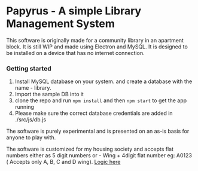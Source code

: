 # Papyrus - A simple Library Management System

This software is originally made for a community library in an apartment block. It is still WIP and made using Electron and MySQL. It is designed to be installed on a device that has no internet connection.

### Getting started

1. Install MySQL database on your system. and create a database with the name - library.
2. Import the sample DB into it
3. clone the repo and run `npm install` and then `npm start` to get the app running
4. Please make sure the correct database credentials are added in ./src/js/db.js

The software is purely experimental and is presented on an as-is basis for anyone to play with.

The software is customized for my housing society and accepts flat numbers either as 5 digit numbers or - Wing + 4digit flat number eg: A0123 ( Accepts only A, B, C and D wing). [Logic here](https://github.com/nagrampai/papyrus/blob/main/src/js/check-book.js#L28)
